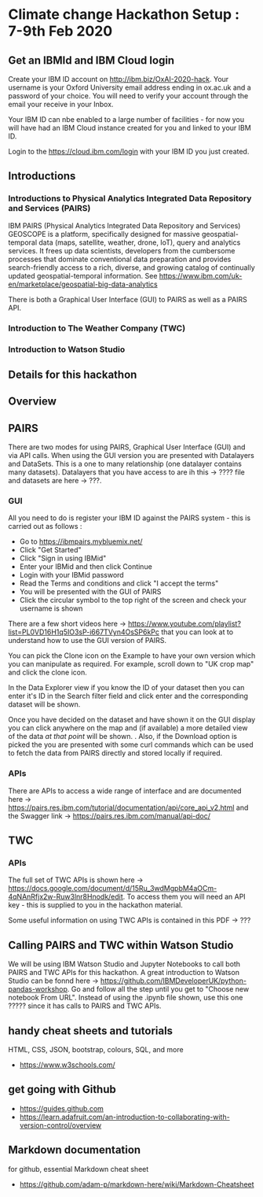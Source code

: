 # Climate change Hackathon Setup : 7-9th Feb 2020

## Get an IBMId and IBM Cloud login

Create your IBM ID account on http://ibm.biz/OxAI-2020-hack. Your username is your Oxford University email address ending in ox.ac.uk and a password of your choice. You will need to verify your account through the email your receive in your Inbox.

Your IBM ID can nbe enabled to a large number of facilities - for now you will have had an IBM Cloud instance created for you and linked to your IBM ID.

Login to the https://cloud.ibm.com/login with your IBM ID you just created.

## Introductions
### Introductions to Physical Analytics Integrated Data Repository and Services (PAIRS)

IBM PAIRS (Physical Analytics Integrated Data Repository and Services) GEOSCOPE is a platform, specifically designed for massive geospatial-temporal data (maps, satellite, weather, drone, IoT), query and analytics services. It frees up data scientists, developers from the cumbersome processes that dominate conventional data preparation and provides search-friendly access to a rich, diverse, and growing catalog of continually updated geospatial-temporal information.  See https://www.ibm.com/uk-en/marketplace/geospatial-big-data-analytics

There is both a Graphical User Interface (GUI) to PAIRS as well as a PAIRS API.

### Introduction to The Weather Company (TWC)

### Introduction to Watson Studio

## Details for this hackathon

## Overview

<Diagram>

## PAIRS

There are two modes for using PAIRS, Graphical User Interface (GUI) and via API calls.  When using the GUI version you are presented with Datalayers and DataSets.  This is a one to many relationship (one datalayer contains many datasets).  Datalayers that you have access to are ih this -> ???? file and datasets are here -> ???.

### GUI
All you need to do is register your IBM ID against the PAIRS system - this is carried out as follows :
- Go to https://ibmpairs.mybluemix.net/ 
- Click "Get Started"
- Click "Sign in using IBMid"
- Enter your IBMid and then click Continue
- Login with your IBMid password
- Read the Terms and conditions and click "I accept the terms"
- You will be presented with the GUI of PAIRS
- Click the circular symbol to the top right of the screen and check your username is shown

There are a few short videos here -> https://www.youtube.com/playlist?list=PL0VD16H1q5IO3sP-i667TVyn4OsSP6kPc that you can look at to understand how to use the GUI version of PAIRS.

You can pick the Clone icon on the Example to have your own version which you can manipulate as required.  For example, scroll down to "UK crop map" and click the clone icon.   

In the Data Explorer view if you know the ID of your dataset then you can enter it's ID in the Search filter field and click enter and the corresponding dataset will be shown.

Once you have decided on the dataset and have shown it on the GUI display you can click anywhere on the map and (if available) a more detailed view of the data *at that point* will be shown.  <need diagram>.  Also, if the Download option is picked the you are presented with some curl commands which can be used to fetch the data from PAIRS directly and stored locally if required.

### APIs
There are APIs to access a wide range of interface and are documented here ->  https://pairs.res.ibm.com/tutorial/documentation/api/core_api_v2.html and the Swagger link -> https://pairs.res.ibm.com/manual/api-doc/


### 

<steps on registering your IBM ID so you can call PAIRS>
       
## TWC

### APIs
The full set of TWC APIs is shown here -> https://docs.google.com/document/d/15Ru_3wdMgpbM4aOCm-4qNAnRfjx2w-Ruw3lnr8Hnodk/edit.  To access them you will need an API key - this is supplied to you in the hackathon material.

Some useful information on using TWC APIs is contained in this PDF -> ??? 

## Calling PAIRS and TWC within Watson Studio

We will be using IBM Watson Studio and Jupyter Notebooks to call both PAIRS and TWC APIs for this hackathon.  A great introduction to Watson Studio can be fonnd here -> https://github.com/IBMDeveloperUK/python-pandas-workshop.  Go and follow all the step until you get to "Choose new notebook From URL".  Instead of using the .ipynb file shown, use this one ????? since it has calls to PAIRS and TWC APIs.

## handy cheat sheets and tutorials
HTML, CSS, JSON, bootstrap, colours, SQL, and more
+ https://www.w3schools.com/ 

## get going with Github
+ https://guides.github.com
+ https://learn.adafruit.com/an-introduction-to-collaborating-with-version-control/overview

## Markdown documentation
for github, essential Markdown cheat sheet
+ https://github.com/adam-p/markdown-here/wiki/Markdown-Cheatsheet

